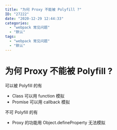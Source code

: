 ```yaml
---
title: "为何 Proxy 不能被 Polyfill ?"
ID: "27222"
date: "2020-12-29 12:44:33"
categories: 
  - "webpack 常见问题"
  - "默认"
tags: 
  - "webpack 常见问题"
  - "默认"
---
```


# 为何 Proxy 不能被 Polyfill ?

可以被 Polyfill 的有

- Class 可以用 function 模拟
- Promise 可以用 callback 模拟

不可 Polyfill 的有

- Proxy 的功能用 Object.defineProperty 无法模拟
